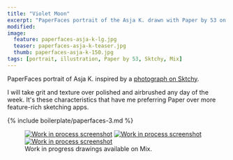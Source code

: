 ```yaml
---
title: "Violet Moon"
excerpt: "PaperFaces portrait of the Asja K. drawn with Paper by 53 on an iPad."
modified: 
image: 
  feature: paperfaces-asja-k-lg.jpg
  teaser: paperfaces-asja-k-teaser.jpg
  thumb: paperfaces-asja-k-150.jpg
tags: [portrait, illustration, Paper by 53, Sktchy, Mix]
---
```


PaperFaces portrait of Asja K. inspired by a [photograph on Sktchy](http://sktchy.com/d5SaaC).

I will take grit and texture over polished and airbrushed any day of the week. It's these characteristics that have me preferring Paper over more feature-rich sketching apps.

{% include boilerplate/paperfaces-3.md %}

<figure class="third">
  <a href="https://mix.fiftythree.com/11098-Michael-Rose/1887226"><img src="{{ site.url }}/assets/images/paperfaces-asja-k-process-1-600.jpg" alt="Work in process screenshot"></a>
  <a href="https://mix.fiftythree.com/11098-Michael-Rose/1887463"><img src="{{ site.url }}/assets/images/paperfaces-asja-k-process-2-600.jpg" alt="Work in process screenshot"></a>
  <a href="https://mix.fiftythree.com/11098-Michael-Rose/1896998"><img src="{{ site.url }}/assets/images/paperfaces-asja-k-process-3-600.jpg" alt="Work in process screenshot"></a>
  <figcaption>Work in progress drawings available on Mix.</figcaption>
</figure>
